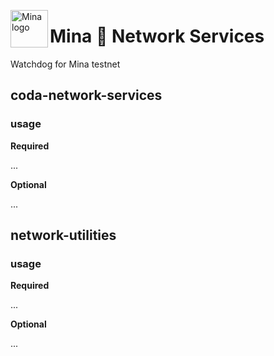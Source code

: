 <p><img src="https://icodrops.com/wp-content/uploads/2018/05/Mina_logo-150x150.png" alt="Mina logo" title="mina" align="left" height="60" /></p>

# Mina :link: Network Services

Watchdog for Mina testnet

## coda-network-services

### usage

**Required**

...

**Optional**

...

## network-utilities

### usage

**Required**

...

**Optional**

...
